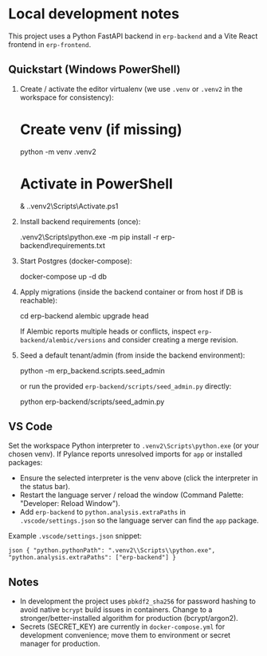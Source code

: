 Local development notes
=======================

This project uses a Python FastAPI backend in `erp-backend` and a Vite React frontend in `erp-frontend`.

Quickstart (Windows PowerShell)
-------------------------------

1. Create / activate the editor virtualenv (we use `.venv` or `.venv2` in the workspace for consistency):

   # Create venv (if missing)
   python -m venv .venv2

   # Activate in PowerShell
   & .\.venv2\Scripts\Activate.ps1

2. Install backend requirements (once):

   .venv2\Scripts\python.exe -m pip install -r erp-backend\requirements.txt

3. Start Postgres (docker-compose):

   docker-compose up -d db

4. Apply migrations (inside the backend container or from host if DB is reachable):

   cd erp-backend
   alembic upgrade head

   If Alembic reports multiple heads or conflicts, inspect `erp-backend/alembic/versions` and consider creating a merge revision.

5. Seed a default tenant/admin (from inside the backend environment):

   python -m erp_backend.scripts.seed_admin

   or run the provided `erp-backend/scripts/seed_admin.py` directly:

   python erp-backend/scripts/seed_admin.py

VS Code
-------

Set the workspace Python interpreter to `.venv2\Scripts\python.exe` (or your chosen venv). If Pylance reports unresolved imports for `app` or installed packages:

- Ensure the selected interpreter is the venv above (click the interpreter in the status bar).
- Restart the language server / reload the window (Command Palette: "Developer: Reload Window").
- Add `erp-backend` to `python.analysis.extraPaths` in `.vscode/settings.json` so the language server can find the `app` package.

Example `.vscode/settings.json` snippet:

``json
{
   "python.pythonPath": ".venv2\\Scripts\\python.exe",
   "python.analysis.extraPaths": ["erp-backend"]
}
``

Notes
-----
- In development the project uses `pbkdf2_sha256` for password hashing to avoid native `bcrypt` build issues in containers. Change to a stronger/better-installed algorithm for production (bcrypt/argon2).
- Secrets (SECRET_KEY) are currently in `docker-compose.yml` for development convenience; move them to environment or secret manager for production.

